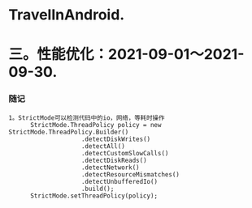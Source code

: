 # TravelInAndroid. 

# 三。性能优化：2021-09-01～2021-09-30.
### 随记
    1。StrictMode可以检测代码中的io，网络，等耗时操作
          StrictMode.ThreadPolicy policy = new StrictMode.ThreadPolicy.Builder()
                        .detectDiskWrites()
                        .detectAll()
                        .detectCustomSlowCalls()
                        .detectDiskReads()
                        .detectNetwork()
                        .detectResourceMismatches()
                        .detectUnbufferedIo()
                        .build();
          StrictMode.setThreadPolicy(policy);


